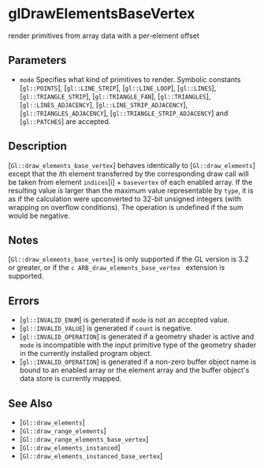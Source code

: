 # glDrawElementsBaseVertex
render primitives from array data with a per-element offset

## Parameters
- `mode`
  Specifies what kind of primitives to render. Symbolic constants
  [`gl::POINTS`], [`gl::LINE_STRIP`], [`gl::LINE_LOOP`], [`gl::LINES`],
  [`gl::TRIANGLE_STRIP`], [`gl::TRIANGLE_FAN`], [`gl::TRIANGLES`],
  [`gl::LINES_ADJACENCY`], [`gl::LINE_STRIP_ADJACENCY`],
  [`gl::TRIANGLES_ADJACENCY`], [`gl::TRIANGLE_STRIP_ADJACENCY`] and
  [`gl::PATCHES`] are accepted.

## Description
[`Gl::draw_elements_base_vertex`] behaves identically to
  [`Gl::draw_elements`] except that the *i*th element transferred by the
  corresponding draw call will be taken from element `indices`[i] +
  `basevertex` of each enabled array. If the resulting value is larger
  than the maximum value representable by `type`, it is as if the
  calculation were upconverted to 32-bit unsigned integers (with
  wrapping on overflow conditions). The operation is undefined if the
  sum would be negative.

## Notes
[`Gl::draw_elements_base_vertex`] is only supported if the GL version
  is 3.2 or greater, or if the ```c ARB_draw_elements_base_vertex ```
  extension is supported.

## Errors
- [`gl::INVALID_ENUM`] is generated if `mode` is not an accepted value.
- [`gl::INVALID_VALUE`] is generated if `count` is negative.
- [`gl::INVALID_OPERATION`] is generated if a geometry shader is active
  and `mode` is incompatible with the input primitive type of the
  geometry shader in the currently installed program object.
- [`gl::INVALID_OPERATION`] is generated if a non-zero buffer object
  name is bound to an enabled array or the element array and the buffer
  object's data store is currently mapped.

## See Also
- [`Gl::draw_elements`]
- [`Gl::draw_range_elements`]
- [`Gl::draw_range_elements_base_vertex`]
- [`Gl::draw_elements_instanced`]
- [`Gl::draw_elements_instanced_base_vertex`]
